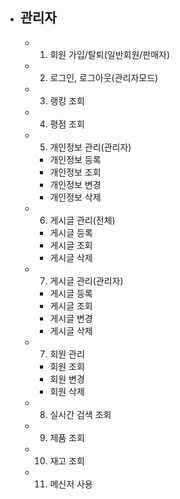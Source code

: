 - ## 관리자
    - 1. 회원 가입/탈퇴(일반회원/판매자)
    - 2. 로그인, 로그아웃(관리자모드)

    - 3. 랭킹 조회

    - 4. 평점 조회

    - 5. 개인정보 관리(관리자)
        - 개인정보 등록
        - 개인정보 조회
        - 개인정보 변경
        - 개인정보 삭제

    - 6. 게시글 관리(전체)
        - 게시글 등록
        - 게시글 조회
        - 게시글 삭제

    - 7. 게시글 관리(관리자)
        - 게시글 등록
        - 게시글 조회
        - 게시글 변경
        - 게시글 삭제

    - 7. 회원 관리
        - 회원 조회
        - 회원 변경
        - 회원 삭제

    - 8. 실시간 검색 조회 
    - 9. 제품 조회
    - 10. 재고 조회
    - 11. 메신저 사용